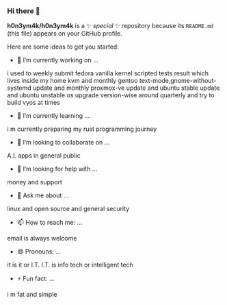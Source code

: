 ### Hi there 👋


**h0n3ym4k/h0n3ym4k** is a ✨ _special_ ✨ repository because its `README.md` (this file) appears on your GitHub profile.

Here are some ideas to get you started:

- 🔭 I’m currently working on ...

i used to weekly submit fedora vanilla kernel scripted tests result which lives inside my home kvm
and monthly gentoo text-mode,gnome-without-systemd update
and monthly proxmox-ve update
and ubuntu stable update
and ubuntu unstable os upgrade version-wise around quarterly
and try to build vyos at times

- 🌱 I’m currently learning ...

i m currently preparing my rust programming journey

- 👯 I’m looking to collaborate on ...

A.I. apps in general public

- 🤔 I’m looking for help with ...

money and support

- 💬 Ask me about ...

linux and open source and general security

- 📫 How to reach me: ...

email is always welcome

- 😄 Pronouns: ...

it is it or I.T.
I.T. is info tech or intelligent tech

- ⚡ Fun fact: ...

i m fat and simple
